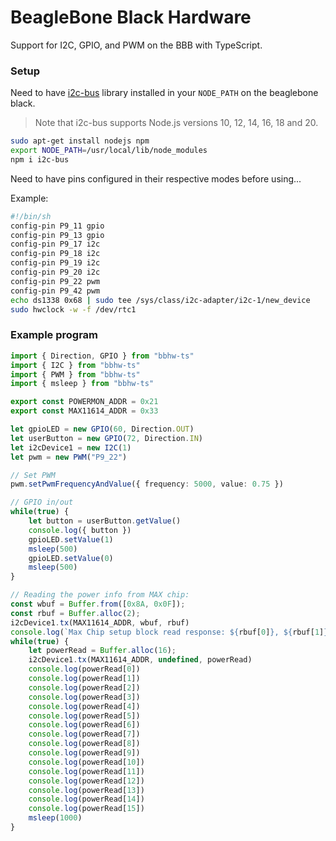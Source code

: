 # BeagleBone Black Hardware

Support for I2C, GPIO, and PWM on the BBB with TypeScript.

### Setup

Need to have [i2c-bus](https://github.com/fivdi/i2c-bus) library installed in your `NODE_PATH` on the beaglebone black.

> Note that i2c-bus supports Node.js versions 10, 12, 14, 16, 18 and 20.

```bash
sudo apt-get install nodejs npm
export NODE_PATH=/usr/local/lib/node_modules
npm i i2c-bus
```

Need to have pins configured in their respective modes before using...

Example:
```bash
#!/bin/sh
config-pin P9_11 gpio
config-pin P9_13 gpio
config-pin P9_17 i2c
config-pin P9_18 i2c
config-pin P9_19 i2c
config-pin P9_20 i2c
config-pin P9_22 pwm
config-pin P9_42 pwm
echo ds1338 0x68 | sudo tee /sys/class/i2c-adapter/i2c-1/new_device
sudo hwclock -w -f /dev/rtc1
```

### Example program

```ts
import { Direction, GPIO } from "bbhw-ts"
import { I2C } from "bbhw-ts"
import { PWM } from "bbhw-ts"
import { msleep } from "bbhw-ts"

export const POWERMON_ADDR = 0x21
export const MAX11614_ADDR = 0x33

let gpioLED = new GPIO(60, Direction.OUT)
let userButton = new GPIO(72, Direction.IN)
let i2cDevice1 = new I2C(1)
let pwm = new PWM("P9_22")

// Set PWM
pwm.setPwmFrequencyAndValue({ frequency: 5000, value: 0.75 })

// GPIO in/out
while(true) {
    let button = userButton.getValue()
    console.log({ button })
    gpioLED.setValue(1)
    msleep(500)
    gpioLED.setValue(0)
    msleep(500)
}

// Reading the power info from MAX chip:
const wbuf = Buffer.from([0x8A, 0x0F]);
const rbuf = Buffer.alloc(2);
i2cDevice1.tx(MAX11614_ADDR, wbuf, rbuf)
console.log(`Max Chip setup block read response: ${rbuf[0]}, ${rbuf[1]}`)
while(true) {
    let powerRead = Buffer.alloc(16);
    i2cDevice1.tx(MAX11614_ADDR, undefined, powerRead)
    console.log(powerRead[0])
    console.log(powerRead[1])
    console.log(powerRead[2])
    console.log(powerRead[3])
    console.log(powerRead[4])
    console.log(powerRead[5])
    console.log(powerRead[6])
    console.log(powerRead[7])
    console.log(powerRead[8])
    console.log(powerRead[9])
    console.log(powerRead[10])
    console.log(powerRead[11])
    console.log(powerRead[12])
    console.log(powerRead[13])
    console.log(powerRead[14])
    console.log(powerRead[15])
    msleep(1000)
}
```
